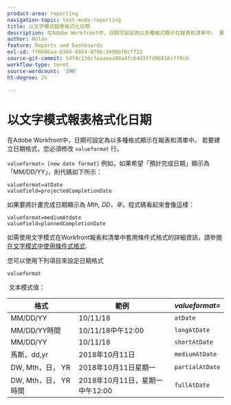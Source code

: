 ```yaml
---
product-area: reporting
navigation-topic: text-mode-reporting
title: 以文字模式報表格式化日期
description: 在Adobe Workfront中，日期可設定為以多種格式顯示在報表和清單中。 要建立日期格式，必須修改列中文本模式代碼的值格式行。
author: Nolan
feature: Reports and Dashboards
exl-id: ff0686aa-b306-4954-8f9b-3e98bf8cff22
source-git-commit: 54f4c136cfaaaaaa90a4fc64d3ffd06816cff9cb
workflow-type: tm+mt
source-wordcount: '190'
ht-degree: 2%

---
```


# 以文字模式報表格式化日期

在Adobe Workfront中，日期可設定為以多種格式顯示在報表和清單中。 若要建立日期格式，您必須修改 `valueformat` 行。

`valueformat= [new date format]` 例如，如果希望「預計完成日期」顯示為「MM/DD/YY」，則代碼如下所示：

```
valueformat=atDate
valuefield=projectedCompletionDate
```

如果要將計畫完成日期顯示為 *Mth, DD，年*，程式碼看起來會像這樣：

```
valueformat=mediumAtdate
valuefield=plannedCompletionDate
```

如需使用文字模式在Workfront報表和清單中套用條件式格式的詳細資訊，請參閱 [在文字模式中使用條件式格式](../../../reports-and-dashboards/reports/text-mode/use-conditional-formatting-text-mode.md).

您可以使用下列項目來設定日期格式

```
valueformat
```

 文本模式值：

| **格式** | 範例  | ***valueformat=*** |
|---|---|---|
| MM/DD/YY | 10/11/18 | `atDate` |
| MM/DD/YY時間 | 10/11/18中午12:00 | `longAtDate` |
| MM/DD/YY | 10/11/18 | `shortAtDate` |
| 馬斯，dd,yr | 2018年10月11日 | `mediumAtDate` |
| DW, Mth，日， YR | 2018年10月11日星期一 | `partialAtDate` |
| DW, Mth，日， YR時間 | 2018年10月11日，星期一中午12:00 | `fullAtDate` |

